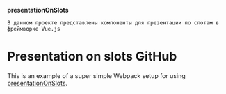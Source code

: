 
**presentationOnSlots**

```
В данном проекте представлены компоненты для презентации по слотам в фреймворке Vue.js
```
# Presentation on slots GitHub

This is an example of a super simple Webpack setup for using [presentationOnSlots](https://github.com/MichaelBazhanov/presentationOnSlots).